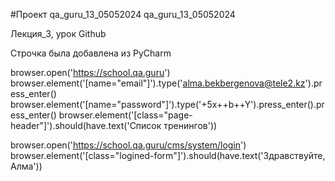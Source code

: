 #Проект qa_guru_13_05052024
qa_guru_13_05052024

Лекция_3, урок Github

Строчка была добавлена из PyCharm


browser.open('https://school.qa.guru')
browser.element('[name="email"]').type('alma.bekbergenova@tele2.kz').press_enter()
browser.element('[name="password"]').type('+5x++b++Y').press_enter().press_enter()
browser.element('[class="page-header"]').should(have.text('Список тренингов'))

browser.open('https://school.qa.guru/cms/system/login')
browser.element('[class="logined-form"]').should(have.text('Здравствуйте, Алма'))

